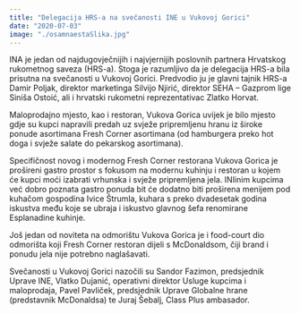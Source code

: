```yaml
---
title: "Delegacija HRS-a na svečanosti INE u Vukovoj Gorici"
date: "2020-07-03"
image: "./osamnaestaSlika.jpg"
---
```


INA je jedan od najdugovječnijih i najvjernijih poslovnih partnera Hrvatskog rukometnog saveza (HRS-a). Stoga je razumljivo da je delegacija HRS-a bila prisutna na svečanosti u Vukovoj Gorici. Predvodio ju je glavni tajnik HRS-a Damir Poljak, direktor marketinga Silvijo Njirić, direktor SEHA – Gazprom lige Siniša Ostoić, ali i hrvatski rukometni reprezentativac Zlatko Horvat.

Maloprodajno mjesto, kao i restoran, Vukova Gorica uvijek je bilo mjesto gdje su kupci napravili predah uz svježe pripremljenu hranu iz široke ponude asortimana Fresh Corner asortimana (od hamburgera preko hot doga i svježe salate do pekarskog asortimana).

Specifičnost novog i modernog Fresh Corner restorana Vukova Gorica je prošireni gastro prostor s fokusom na modernu kuhinju i restoran u kojem će kupci moći izabrati vrhunska i svježe pripremljena jela. INIinim kupcima već dobro poznata gastro ponuda bit će dodatno biti proširena menijem pod kuhačom gospodina Ivice Štrumla, kuhara s preko dvadesetak godina iskustva među koje se ubraja i iskustvo glavnog šefa renomirane Esplanadine kuhinje.

Još jedan od noviteta na odmorištu Vukova Gorica je i food-court dio odmorišta koji Fresh Corner restoran dijeli s McDonaldsom, čiji brand i ponudu jela nije potrebno naglašavati.

Svečanosti u Vukovoj Gorici nazočili su Sandor Fazimon, predsjednik Uprave INE, Vlatko Dujanić, operativni direktor Usluge kupcima i maloprodaja, Pavel Pavliček, predsjednik Uprave Globalne hrane (predstavnik McDonaldsa) te Juraj Šebalj, Class Plus ambasador.
